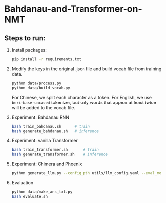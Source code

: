 # Bahdanau-and-Transformer-on-NMT


## Steps to run:

1. Install packages:
    ```bash
    pip install -r requirements.txt
    ```


2. Modify the keys in the original .json file and build vocab file from training data.
    ```bash
    python data/process.py
    python data/build_vocab.py
    ```
    For Chinese, we split each character as a token. For English, we use `bert-base-uncased` tokenizer, but only words that appear at least twice will be added to the vocab file. 


3. Experiment: Bahdanau RNN
    ```bash
    bash train_bahdanau.sh      # train
    bash generate_bahdanau.sh   # inference  
    ```


4. Experiment: vanilla Transformer
    ```bash
    bash train_transformer.sh       # train
    bash generate_transformer.sh    # inference
    ```

5. Experiment: Chimera and Phoenix
    ```bash
    python generate_llm.py --config_pth utils/llm_config.yaml --eval_models chimera-chat-7b chimera-inst-chat-7b chimera-chat-13b phoenix-chat-7b phoenix-inst-chat-7b chimera-inst-chat-13b
    ```

5. Evaluation
    ```bash
    python data/make_ans_txt.py
    bash evaluate.sh
    ```
